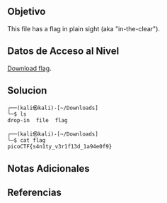## Objetivo

This file has a flag in plain sight (aka "in-the-clear"). 

## Datos de Acceso al Nivel

[Download flag](https://mercury.picoctf.net/static/704f877da185904ec3992e7255a15c6c/flag).
## Solucion

```
┌──(kali㉿kali)-[~/Downloads]
└─$ ls
drop-in  file  flag
 
┌──(kali㉿kali)-[~/Downloads]
└─$ cat flag                 
picoCTF{s4n1ty_v3r1f13d_1a94e0f9}

```

## Notas Adicionales



## Referencias
